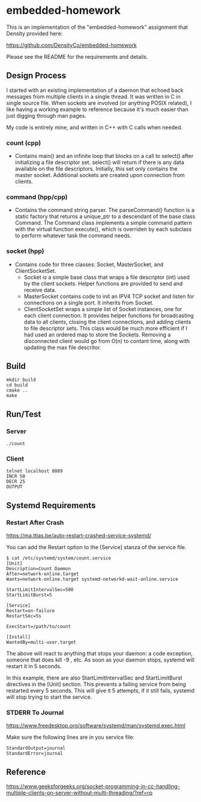 # embedded-homework

This is an implementation of the "embedded-homework" assignment that Density provided here:

https://github.com/DensityCo/embedded-homework

Please see the README for the requirements and details.

## Design Process

I started with an existing implementation of a daemon that echoed back messages from multiple clients in a single thread. It was written in C in single source file. When sockets are involved (or anything POSIX related), I like having a working example to reference because it's much easier than just digging through man pages.

My code is entirely mine, and written in C++ with C calls when needed.

### count (cpp)
* Contains main() and an infinite loop that blocks on a call to select() after initializing a file descriptor set. select() will return if there is any data available on the file descriptors. Initially, this set only contains the master socket. Additional sockets are created upon connection from clients.

### command (hpp/cpp)
* Contains the command string parser. The parseCommand() function is a static factory that returns a unique_ptr to a descendant of the base class Command. The Command class implements a simple command pattern with the virtual function execute(), which is overriden by each subclass to perform whatever task the command needs.

### socket (hpp)
* Contains code for three classes: Socket, MasterSocket, and ClientSocketSet.
  * Socket is a simple base class that wraps a file descriptor (int) used by the client sockets. Helper functions are provided to send and receive data.
  * MasterSocket contains code to init an IPV4 TCP socket and listen for connections on a single port. It inherits from Socket.
  * ClientSocketSet wraps a simple list of Socket instances, one for each client connection. It provides helper functions for broadcasting data to all clients, closing the client connections, and adding clients to file descriptor sets. This class would be much more efficient if I had used an ordered map to store the Sockets. Removing a disconnected client would go from O(n) to contant time, along with updating the max file descritor.

### 

## Build

```
mkdir build
cd build
cmake ..
make
```

## Run/Test

### Server

```
./count
```

### Client

```
telnet localhost 8089
INCR 50
DECR 25
OUTPUT
```

## Systemd Requirements

### Restart After Crash
https://ma.ttias.be/auto-restart-crashed-service-systemd/

You can add the Restart option to the [Service] stanza of the service file.

```
$ cat /etc/systemd/system/count.service
[Unit]
Description=Count Daemon
After=network-online.target
Wants=network-online.target systemd-networkd-wait-online.service

StartLimitIntervalSec=500
StartLimitBurst=5

[Service]
Restart=on-failure
RestartSec=5s

ExecStart=/path/to/count

[Install]
WantedBy=multi-user.target
```

The above will react to anything that stops your daemon: a code exception, someone that does kill -9 <pid>, etc. As soon as your daemon stops, systemd will restart it in 5 seconds.

In this example, there are also StartLimitIntervalSec and StartLimitBurst directives in the [Unit] section. This prevents a failing service from being restarted every 5 seconds. This will give it 5 attempts, if it still fails, systemd will stop trying to start the service.

### STDERR To Journal
https://www.freedesktop.org/software/systemd/man/systemd.exec.html

Make sure the following lines are in you service file:
```
StandardOutput=journal
StandardError=journal
```

## Reference
https://www.geeksforgeeks.org/socket-programming-in-cc-handling-multiple-clients-on-server-without-multi-threading/?ref=rp
